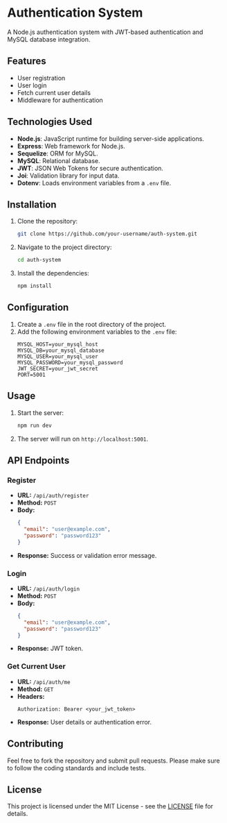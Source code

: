 # Authentication System

A Node.js authentication system with JWT-based authentication and MySQL database integration.

## Features

- User registration
- User login
- Fetch current user details
- Middleware for authentication

## Technologies Used

- **Node.js**: JavaScript runtime for building server-side applications.
- **Express**: Web framework for Node.js.
- **Sequelize**: ORM for MySQL.
- **MySQL**: Relational database.
- **JWT**: JSON Web Tokens for secure authentication.
- **Joi**: Validation library for input data.
- **Dotenv**: Loads environment variables from a `.env` file.

## Installation

1. Clone the repository:
   ```bash
   git clone https://github.com/your-username/auth-system.git
   ```
2. Navigate to the project directory:
   ```bash
   cd auth-system
   ```
3. Install the dependencies:
   ```bash
   npm install
   ```

## Configuration

1. Create a `.env` file in the root directory of the project.
2. Add the following environment variables to the `.env` file:
   ```env
   MYSQL_HOST=your_mysql_host
   MYSQL_DB=your_mysql_database
   MYSQL_USER=your_mysql_user
   MYSQL_PASSWORD=your_mysql_password
   JWT_SECRET=your_jwt_secret
   PORT=5001
   ```

## Usage

1. Start the server:
   ```bash
   npm run dev
   ```
2. The server will run on `http://localhost:5001`.

## API Endpoints

### Register

- **URL:** `/api/auth/register`
- **Method:** `POST`
- **Body:**
  ```json
  {
    "email": "user@example.com",
    "password": "password123"
  }
  ```
- **Response:** Success or validation error message.

### Login

- **URL:** `/api/auth/login`
- **Method:** `POST`
- **Body:**
  ```json
  {
    "email": "user@example.com",
    "password": "password123"
  }
  ```
- **Response:** JWT token.

### Get Current User

- **URL:** `/api/auth/me`
- **Method:** `GET`
- **Headers:**
  ```text
  Authorization: Bearer <your_jwt_token>
  ```
- **Response:** User details or authentication error.

## Contributing

Feel free to fork the repository and submit pull requests. Please make sure to follow the coding standards and include tests.

## License

This project is licensed under the MIT License - see the [LICENSE](LICENSE) file for details.

